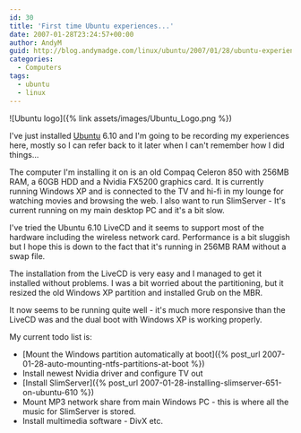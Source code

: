 ```yaml
---
id: 30
title: 'First time Ubuntu experiences...'
date: 2007-01-28T23:24:57+00:00
author: AndyM
guid: http://blog.andymadge.com/linux/ubuntu/2007/01/28/ubuntu-experiences/
categories:
  - Computers
tags:
  - ubuntu
  - linux
---
```

![Ubuntu logo]({% link assets/images/Ubuntu_Logo.png %})

I've just installed [Ubuntu](http://www.ubuntu.com/) 6.10 and I'm going to be recording my experiences here, mostly so I can refer back to it later when I can't remember how I did things...  
<!--more-->

  
The computer I'm installing it on is an old Compaq Celeron 850 with 256MB RAM, a 60GB HDD and a Nvidia FX5200 graphics card. It is currently running Windows XP and is connected to the TV and hi-fi in my lounge for watching movies and browsing the web. I also want to run SlimServer - It's current running on my main desktop PC and it's a bit slow.

I've tried the Ubuntu 6.10 LiveCD and it seems to support most of the hardware including the wireless network card. Performance is a bit sluggish but I hope this is down to the fact that it's running in 256MB RAM without a swap file.

The installation from the LiveCD is very easy and I managed to get it installed without problems. I was a bit worried about the partitioning, but it resized the old Windows XP partition and installed Grub on the MBR.

It now seems to be running quite well - it's much more responsive than the LiveCD was and the dual boot with Windows XP is working properly.

My current todo list is:

  * [Mount the Windows partition automatically at boot]({% post_url 2007-01-28-auto-mounting-ntfs-partitions-at-boot %})
  * Install newest Nvidia driver and configure TV out
  * [Install SlimServer]({% post_url 2007-01-28-installing-slimserver-651-on-ubuntu-610 %})
  * Mount MP3 network share from main Windows PC - this is where all the music for SlimServer is stored.
  * Install multimedia software - DivX etc.